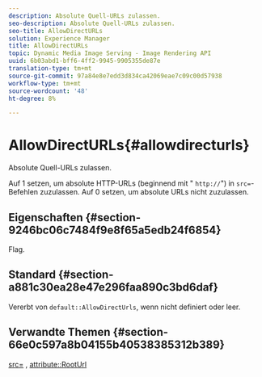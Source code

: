 ```yaml
---
description: Absolute Quell-URLs zulassen.
seo-description: Absolute Quell-URLs zulassen.
seo-title: AllowDirectURLs
solution: Experience Manager
title: AllowDirectURLs
topic: Dynamic Media Image Serving - Image Rendering API
uuid: 6b03abd1-bff6-4ff2-9945-9905355de87e
translation-type: tm+mt
source-git-commit: 97a84e8e7edd3d834ca42069eae7c09c00d57938
workflow-type: tm+mt
source-wordcount: '48'
ht-degree: 8%

---
```



# AllowDirectURLs{#allowdirecturls}

Absolute Quell-URLs zulassen.

Auf 1 setzen, um absolute HTTP-URLs (beginnend mit &quot; `http://`&quot;) in `src=`-Befehlen zuzulassen. Auf 0 setzen, um absolute URLs nicht zuzulassen.

## Eigenschaften {#section-9246bc06c7484f9e8f65a5edb24f6854}

Flag.

## Standard {#section-a881c30ea28e47e296faa890c3bd6daf}

Vererbt von `default::AllowDirectUrls`, wenn nicht definiert oder leer.

## Verwandte Themen {#section-66e0c597a8b04155b40538385312b389}

[src=](../../../../../ir-api/http-protocol/image-rendering-api-ref/c-ir-http-protocol-ref/c-ir-http-protocol-command-reference/r-ir-src.md#reference-62c98abad22149d68d405ed6aaff8272) ,  [attribute::RootUrl](../../../../../ir-api/material-cat/image-rendering-api-ref/c-ir-material-catalog/c-ir-attributes-reference/r-ir-rooturl.md#reference-b8d706a573814802bd6794223cc78402)
